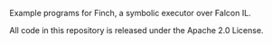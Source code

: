 Example programs for Finch, a symbolic executor over Falcon IL.

All code in this repository is released under the Apache 2.0 License.